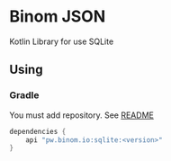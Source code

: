 # Binom JSON
Kotlin Library for use SQLite

## Using
### Gradle
You must add repository. See [README](../../README.md)
```groovy
dependencies {
    api "pw.binom.io:sqlite:<version>"
}
```